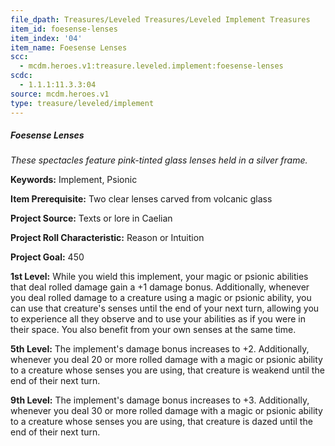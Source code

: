 ```yaml
---
file_dpath: Treasures/Leveled Treasures/Leveled Implement Treasures
item_id: foesense-lenses
item_index: '04'
item_name: Foesense Lenses
scc:
  - mcdm.heroes.v1:treasure.leveled.implement:foesense-lenses
scdc:
  - 1.1.1:11.3.3:04
source: mcdm.heroes.v1
type: treasure/leveled/implement
---
```


##### Foesense Lenses

*These spectacles feature pink-tinted glass lenses held in a silver frame.*

**Keywords:** Implement, Psionic

**Item Prerequisite:** Two clear lenses carved from volcanic glass

**Project Source:** Texts or lore in Caelian

**Project Roll Characteristic:** Reason or Intuition

**Project Goal:** 450

**1st Level:** While you wield this implement, your magic or psionic abilities that deal rolled damage gain a +1 damage bonus. Additionally, whenever you deal rolled damage to a creature using a magic or psionic ability, you can use that creature's senses until the end of your next turn, allowing you to experience all they observe and to use your abilities as if you were in their space. You also benefit from your own senses at the same time.

**5th Level:** The implement's damage bonus increases to +2. Additionally, whenever you deal 20 or more rolled damage with a magic or psionic ability to a creature whose senses you are using, that creature is weakend until the end of their next turn.

**9th Level:** The implement's damage bonus increases to +3. Additionally, whenever you deal 30 or more rolled damage with a magic or psionic ability to a creature whose senses you are using, that creature is dazed until the end of their next turn.
